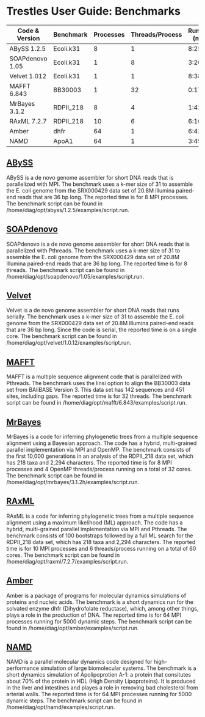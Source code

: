 Trestles User Guide: Benchmarks
===============================

Code & Version  |Benchmark  |Processes  |Threads/Process    |Runtime (m:s)  |Comments
----------------|-----------|-----------|-------------------|---------------|----------
ABySS 1.2.5     |Ecoli.k31  |8          |1                  |8:25           |details
SOAPdenovo 1.05 |Ecoli.k31  |1          |8                  |3:26           |details
Velvet 1.012    |Ecoli.k31  |1          |1                  |8:38           |details
MAFFT 6.843     |BB30003    |1          |32                 |0:17           |details
MrBayes 3.1.2   |RDPII_218  |8          |4                  |1:42           |details
RAxML 7.2.7     |RDPII_218  |10         |6                  |6:16           |details
Amber           |dhfr       |64         |1                  |6:42           |details
NAMD            |ApoA1      |64         |1                  |3:49           |details

[ABySS](http://www.bcgsc.ca/platform/bioinfo/software/abyss)
---------------------------------------------
ABySS is a de novo genome assembler for short DNA reads that is parallelized with MPI. The benchmark uses a k-mer size of 31 to assemble the E. coli genome from the SRX000429 data set of 20.8M Illumina paired-end reads that are 36 bp long. The reported time is for 8 MPI processes. The benchmark script can be found in /home/diag/opt/abyss/1.2.5/examples/script.run.

[SOAPdenovo](http://soap.genomics.org.cn/soapdenovo.html)
---------------------------------------------
SOAPdenovo is a de novo genome assembler for short DNA reads that is parallelized with Pthreads. The benchmark uses a k-mer size of 31 to assemble the E. coli genome from the SRX000429 data set of 20.8M Illumina paired-end reads that are 36 bp long. The reported time is for 8 threads. The benchmark script can be found in /home/diag/opt/soapdenovo/1.05/examples/script.run.

[Velvet](http://www.ebi.ac.uk/~zerbino/velvet/)
---------------------------------------------
Velvet is a de novo genome assembler for short DNA reads that runs serially. The benchmark uses a k-mer size of 31 to assemble the E. coli genome from the SRX000429 data set of 20.8M Illumina paired-end reads that are 36 bp long. Since the code is serial, the reported time is on a single core. The benchmark script can be found in /home/diag/opt/velvet/1.0.12/examples/script.run.

[MAFFT](http://mafft.cbrc.jp/alignment/software/)
---------------------------------------------
MAFFT is a multiple sequence alignment code that is parallelized with Pthreads. The benchmark uses the linsi option to align the BB30003 data set from BAliBASE Version 3. This data set has 142 sequences and 451 sites, including gaps. The reported time is for 32 threads. The benchmark script can be found in /home/diag/opt/mafft/6.843/examples/script.run.

[MrBayes](http://mrbayes.csit.fsu.edu/)
---------------------------------------------
MrBayes is a code for inferring phylogenetic trees from a multiple sequence alignment using a Bayesian approach. The code has a hybrid, multi-grained parallel implementation via MPI and OpenMP. The benchmark consists of the first 10,000 generations in an analysis of the RDPII_218 data set, which has 218 taxa and 2,294 characters. The reported time is for 8 MPI processes and 4 OpenMP threads/process running on a total of 32 cores. The benchmark script can be found in /home/diag/opt/mrbayes/3.1.2h/examples/script.run.

[RAxML](http://icwww.epfl.ch/~stamatak/index-Dateien/Page443.htm)
---------------------------------------------
RAxML is a code for inferring phylogenetic trees from a multiple sequence alignment using a maximum likelihood (ML) approach. The code has a hybrid, multi-grained parallel implementation via MPI and Pthreads. The benchmark consists of 100 bootstraps followed by a full ML search for the RDPII_218 data set, which has 218 taxa and 2,294 characters. The reported time is for 10 MPI processes and 6 threads/process running on a total of 60 cores. The benchmark script can be found in /home/diag/opt/raxml/7.2.7/examples/script.run.

[Amber](http://ambermd.org/)
---------------------------------------------
Amber is a package of programs for molecular dynamics simulations of proteins and nucleic acids. The benchmark is a short dynamics run for the solvated enzyme dhfr (Dihydrofolate reductase), which, among other things, plays a role in the production of DNA. The reported time is for 64 MPI processes running for 5000 dynamic steps. The benchmark script can be found in /home/diag/opt/amber/examples/script.run.

[NAMD](http://www.ks.uiuc.edu/Research/namd/)
---------------------------------------------
NAMD is a parallel molecular dynamics code designed for high-performance simulation of large biomolecular systems. The benchmark is a short dynamics simulation of Apolipoprotien A-1: a protein that consitutes about 70% of the protein in HDL (High Density Lipoproteins). It is produced in the liver and intestines and playes a role in removing bad cholesterol from arterial walls. The reported time is for 64 MPI processes running for 5000 dynamic steps. The benchmark script can be found in /home/diag/opt/namd/examples/script.run.
